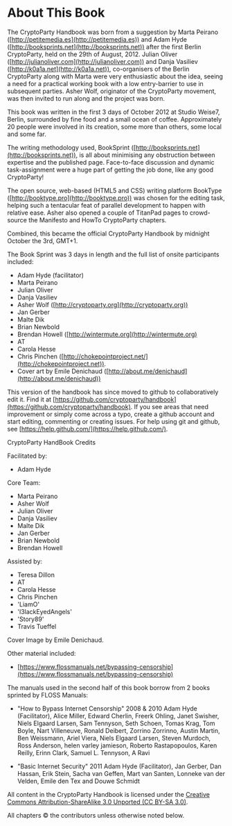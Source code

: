 About This Book
===============

The CryptoParty Handbook was born from a suggestion by Marta Peirano ([http://petitemedia.es](http://petitemedia.es)) and Adam Hyde ([http://booksprints.net](http://booksprints.net)) after the first Berlin CryptoParty, held on the 29th of August, 2012. Julian Oliver ([http://julianoliver.com](http://julianoliver.com)) and Danja Vasiliev ([http://k0a1a.net](http://k0a1a.net)), co-organisers of the Berlin CryptoParty along with Marta were very enthusiastic about the idea, seeing a need for a practical working book with a low entry-barrier to use in subsequent parties. Asher Wolf, originator of the CryptoParty movement, was then invited to run along and the project was born.

This book was written in the first 3 days of October 2012 at Studio Weise7, Berlin, surrounded by fine food and a small ocean of coffee. Approximately 20 people were involved in its creation, some more than others, some local and some far.

The writing methodology used, BookSprint ([http://booksprints.net](http://booksprints.net)), is all about minimising any obstruction between expertise and the published page. Face-to-face discussion and dynamic task-assignment were a huge part of getting the job done, like any good CryptoParty!

The open source, web-based (HTML5 and CSS) writing platform BookType ([http://booktype.pro](http://booktype.pro)) was chosen for the editing task, helping such a tentacular feat of parallel development to happen with relative ease. Asher also opened a couple of TitanPad pages to crowd-source the Manifesto and HowTo CryptoParty chapters.

Combined, this became the official CryptoParty Handbook by midnight October the 3rd, GMT+1.

The Book Sprint was 3 days in length and the full list of onsite participants included:
 
 * Adam Hyde (facilitator)
 * Marta Peirano
 * Julian Oliver
 * Danja Vasiliev
 * Asher Wolf ([http://cryptoparty.org](http://cryptoparty.org))
 * Jan Gerber
 * Malte Dik
 * Brian Newbold
 * Brendan Howell ([http://wintermute.org](http://wintermute.org)
 * AT
 * Carola Hesse
 * Chris Pinchen ([http://chokepointproject.net/](http://chokepointproject.net)). 
 * Cover art by Emile Denichaud ([http://about.me/denichaud](http://about.me/denichaud))

This version of the handbook has since moved to github to collaboratively edit it. Find it at [https://github.com/cryptoparty/handbook](https://github.com/cryptoparty/handbook).
If you see areas that need improvement or simply come across a typo, create a github account and start editing, commenting or creating issues. For help using git and github, see [https://help.github.com/](https://help.github.com/).

CryptoParty HandBook Credits

Facilitated by:

 * Adam Hyde

Core Team:

 * Marta Peirano
 * Asher Wolf
 * Julian Oliver
 * Danja Vasiliev
 * Malte Dik
 * Jan Gerber
 * Brian Newbold
 * Brendan Howell

Assisted by:

 * Teresa Dillon
 * AT
 * Carola Hesse
 * Chris Pinchen
 * 'LiamO'
 * 'l3lackEyedAngels'
 * 'Story89'
 * Travis Tueffel

Cover Image by Emile Denichaud.

Other material included: 

 * [https://www.flossmanuals.net/bypassing-censorship](https://www.flossmanuals.net/bypassing-censorship)

The manuals used in the second half of this book borrow from 2 books sprinted by FLOSS Manuals:

 * "How to Bypass Internet Censorship" 2008 & 2010 Adam Hyde (Facilitator), Alice Miller, Edward Cherlin, Freerk Ohling, Janet Swisher, Niels Elgaard Larsen, Sam Tennyson, Seth Schoen, Tomas Krag, Tom Boyle, Nart Villeneuve, Ronald Deibert, Zorrino Zorrinno, Austin Martin, Ben Weissmann, Ariel Viera, Niels Elgaard Larsen, Steven Murdoch, Ross Anderson, helen varley jamieson, Roberto Rastapopoulos, Karen Reilly, Erinn Clark, Samuel L. Tennyson, A Ravi

 * "Basic Internet Security" 2011 Adam Hyde (Facilitator), Jan Gerber, Dan Hassan, Erik Stein, Sacha van Geffen, Mart van Santen, Lonneke van der Velden, Emile den Tex and Douwe Schmidt

All content in the CryptoParty Handbook is licensed under the [Creative Commons Attribution-ShareAlike 3.0 Unported (CC BY-SA 3.0)](https://creativecommons.org/licenses/by-sa/3.0/).

All chapters © the contributors unless otherwise noted below.
